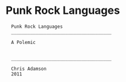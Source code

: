 
# Punk Rock Languages

```
  Punk Rock Languages
  _____________________________________

  A Polemic
 

  _____________________________________

  Chris Adamson
  2011
```


